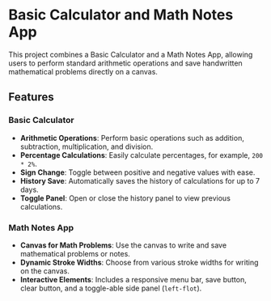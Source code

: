 # Basic Calculator and Math Notes App

This project combines a Basic Calculator and a Math Notes App, allowing users to perform standard arithmetic operations and save handwritten mathematical problems directly on a canvas.

## Features

### Basic Calculator
- **Arithmetic Operations**: Perform basic operations such as addition, subtraction, multiplication, and division.
- **Percentage Calculations**: Easily calculate percentages, for example, `200 * 2%`.
- **Sign Change**: Toggle between positive and negative values with ease.
- **History Save**: Automatically saves the history of calculations for up to 7 days.
- **Toggle Panel**: Open or close the history panel to view previous calculations.

### Math Notes App
- **Canvas for Math Problems**: Use the canvas to write and save mathematical problems or notes.
- **Dynamic Stroke Widths**: Choose from various stroke widths for writing on the canvas.
- **Interactive Elements**: Includes a responsive menu bar, save button, clear button, and a toggle-able side panel (`left-flot`).
